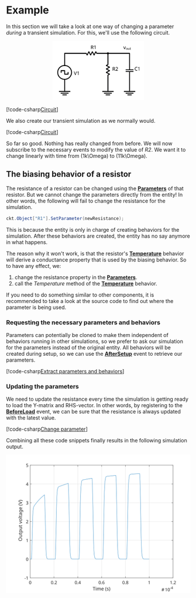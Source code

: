 # Example

In this section we will take a look at one way of changing a parameter *during* a transient simulation. For this, we'll use the following circuit.

<p align="center"><img width="250px" src="images/example_lpf_resdiv.svg" /></p>

[!code-csharp[Circuit](../../../SpiceSharpTest/Examples/ChangingParameter/Changing.cs#example_change_parameter_circuit)]

We also create our transient simulation as we normally would.

[!code-csharp[Circuit](../../../SpiceSharpTest/Examples/ChangingParameter/Changing.cs#example_change_parameter_transient)]

So far so good. Nothing has really changed from before. We will now subscribe to the necessary events to modify the value of *R2*. We want it to change linearly with time from \(1k\Omega\) to \(11k\Omega\).

## The biasing behavior of a resistor

The resistance of a resistor can be changed using the **[Parameters](xref:SpiceSharp.Components.Resistors.Parameters)** of that resistor. But we cannot change the parameters directly from the entity! In other words, the following will fail to change the resistance for the simulation.

```csharp
ckt.Object["R1"].SetParameter(newResistance);
```

This is because the entity is only in charge of creating behaviors for the simulation. After these behaviors are created, the entity has no say anymore in what happens.

The reason why it won't work, is that the resistor's **[Temperature](xref:SpiceSharp.Components.Resistors.Temperature)** behavior will derive a conductance property that is used by the biasing behavior. So to have any effect, we:
1. change the resistance property in the **[Parameters](xref:SpiceSharp.Components.Resistors.Parameters)**.
2. call the *Temperature* method of the **[Temperature](xref:SpiceSharp.Components.Resistors.Temperature)** behavior.

If you need to do something similar to other components, it is recommended to take a look at the source code to find out where the parameter is being used.

### Requesting the necessary parameters and behaviors

Parameters can potentially be cloned to make them independent of behaviors running in other simulations, so we prefer to ask our simulation for the parameters instead of the original entity. All behaviors will be created during setup, so we can use the **[AfterSetup](xref:SpiceSharp.Simulations.IEventfulSimulation#SpiceSharp_Simulations_IEventfulSimulation_AfterSetup)** event to retrieve our parameters.

[!code-csharp[Extract parameters and behaviors](../../../SpiceSharpTest/Examples/ChangingParameter/Changing.cs#example_change_parameter_setup)]

### Updating the parameters

We need to update the resistance every time the simulation is getting ready to load the Y-matrix and RHS-vector. In other words, by registering to the **[BeforeLoad](xref:SpiceSharp.Simulations.BiasingSimulation#SpiceSharp_Simulations_BiasingSimulation_BeforeLoad)** event, we can be sure that the resistance is always updated with the latest value.

[!code-csharp[Change parameter](../../../SpiceSharpTest/Examples/ChangingParameter/Changing.cs#example_change_parameter_load)]

Combining all these code snippets finally results in the following simulation output.

<p align="center"><img src="images/example_lpf_resdiv_graph.svg" /></p>
